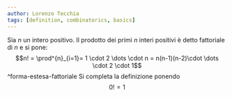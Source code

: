 ```yaml
---
author: Lorenzo Tecchia
tags: [definition, combinatorics, basics]
---
```

Sia $n$ un intero positivo. Il prodotto dei primi $n$ interi positivi è detto fattoriale di $n$ e si pone:$$n! = \prod^{n}_{i=1}= 1 \cdot 2 \dots \cdot n = n(n-1)(n-2)\cdot \dots \cdot 2 \cdot 1$$^forma-estesa-fattoriale
Si completa la definizione ponendo $$0! = 1$$